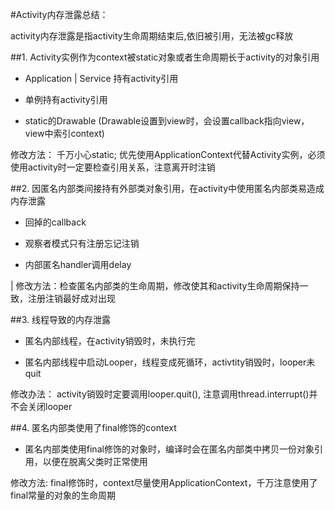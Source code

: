 #Activity内存泄露总结：

activity内存泄露是指activity生命周期结束后,依旧被引用，无法被gc释放

##1. Activity实例作为context被static对象或者生命周期长于activity的对象引用 

 * Application | Service 持有activity引用
 
 * 单例持有activity引用
 
 * static的Drawable (Drawable设置到view时，会设置callback指向view，view中索引context)

 修改方法： 千万小心static; 优先使用ApplicationContext代替Activity实例，必须使用activity时一定要检查引用关系，注意离开时注销

##2. 因匿名内部类间接持有外部类对象引用，在activity中使用匿名内部类易造成内存泄露

 * 回掉的callback

 * 观察者模式只有注册忘记注销 

 * 内部匿名handler调用delay

 | 修改方法：检查匿名内部类的生命周期，修改使其和activity生命周期保持一致，注册注销最好成对出现  

##3. 线程导致的内存泄露 

 * 匿名内部线程，在activity销毁时，未执行完
 
 * 匿名内部线程中启动Looper，线程变成死循环，activtity销毁时，looper未quit
 
 修改办法： activity销毁时定要调用looper.quit(), 注意调用thread.interrupt()并不会关闭looper

##4. 匿名内部类使用了final修饰的context

 * 匿名内部类使用final修饰的对象时，编译时会在匿名内部类中拷贝一份对象引用，以便在脱离父类时正常使用

 修改方法: final修饰时，context尽量使用ApplicationContext，千万注意使用了final常量的对象的生命周期
